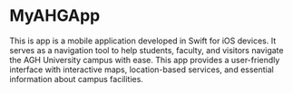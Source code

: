 # MyAHGApp
This is app is a mobile application developed in Swift for iOS devices. It serves as a navigation tool to help students, faculty, and visitors navigate the AGH University campus with ease. This app provides a user-friendly interface with interactive maps, location-based services, and essential information about campus facilities. 


